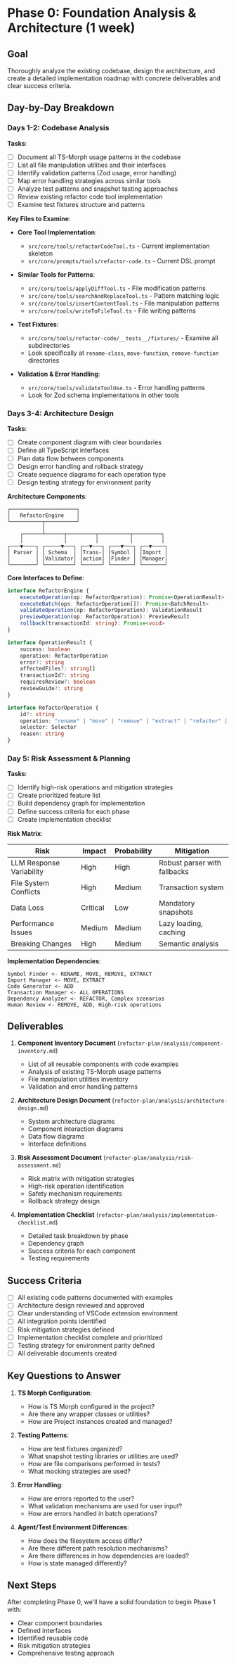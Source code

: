 # Phase 0: Foundation Analysis & Architecture (1 week)

## Goal

Thoroughly analyze the existing codebase, design the architecture, and create a detailed implementation roadmap with concrete deliverables and clear success criteria.

## Day-by-Day Breakdown

### Days 1-2: Codebase Analysis

**Tasks**:

- [ ] Document all TS-Morph usage patterns in the codebase
- [ ] List all file manipulation utilities and their interfaces
- [ ] Identify validation patterns (Zod usage, error handling)
- [ ] Map error handling strategies across similar tools
- [ ] Analyze test patterns and snapshot testing approaches
- [ ] Review existing refactor code tool implementation
- [ ] Examine test fixtures structure and patterns

**Key Files to Examine**:

- **Core Tool Implementation**:

    - `src/core/tools/refactorCodeTool.ts` - Current implementation skeleton
    - `src/core/prompts/tools/refactor-code.ts` - Current DSL prompt

- **Similar Tools for Patterns**:

    - `src/core/tools/applyDiffTool.ts` - File modification patterns
    - `src/core/tools/searchAndReplaceTool.ts` - Pattern matching logic
    - `src/core/tools/insertContentTool.ts` - File manipulation patterns
    - `src/core/tools/writeToFileTool.ts` - File writing patterns

- **Test Fixtures**:

    - `src/core/tools/refactor-code/__tests__/fixtures/` - Examine all subdirectories
    - Look specifically at `rename-class`, `move-function`, `remove-function` directories

- **Validation & Error Handling**:
    - `src/core/tools/validateToolUse.ts` - Error handling patterns
    - Look for Zod schema implementations in other tools

### Days 3-4: Architecture Design

**Tasks**:

- [ ] Create component diagram with clear boundaries
- [ ] Define all TypeScript interfaces
- [ ] Plan data flow between components
- [ ] Design error handling and rollback strategy
- [ ] Create sequence diagrams for each operation type
- [ ] Design testing strategy for environment parity

**Architecture Components**:

```
┌─────────────────────┐
│   RefactorEngine    │
└──────────┬──────────┘
           │
    ┌──────┴──────┬─────────┬──────────┬─────────┐
    │             │         │          │         │
┌───▼────┐ ┌─────▼───┐ ┌──▼───┐ ┌───▼───┐ ┌──▼────┐
│ Parser │ │ Schema  │ │Trans-│ │Symbol │ │Import │
│        │ │Validator│ │action│ │Finder │ │Manager│
└────────┘ └─────────┘ └──────┘ └───────┘ └───────┘
```

**Core Interfaces to Define**:

```typescript
interface RefactorEngine {
	executeOperation(op: RefactorOperation): Promise<OperationResult>
	executeBatch(ops: RefactorOperation[]): Promise<BatchResult>
	validateOperation(op: RefactorOperation): ValidationResult
	previewOperation(op: RefactorOperation): PreviewResult
	rollback(transactionId: string): Promise<void>
}

interface OperationResult {
	success: boolean
	operation: RefactorOperation
	error?: string
	affectedFiles?: string[]
	transactionId?: string
	requiresReview?: boolean
	reviewGuide?: string
}

interface RefactorOperation {
	id?: string
	operation: "rename" | "move" | "remove" | "extract" | "refactor" | "add" | "inline" | "optimize_imports"
	selector: Selector
	reason: string
}
```

### Day 5: Risk Assessment & Planning

**Tasks**:

- [ ] Identify high-risk operations and mitigation strategies
- [ ] Create prioritized feature list
- [ ] Build dependency graph for implementation
- [ ] Define success criteria for each phase
- [ ] Create implementation checklist

**Risk Matrix**:

| Risk                     | Impact   | Probability | Mitigation                   |
| ------------------------ | -------- | ----------- | ---------------------------- |
| LLM Response Variability | High     | High        | Robust parser with fallbacks |
| File System Conflicts    | High     | Medium      | Transaction system           |
| Data Loss                | Critical | Low         | Mandatory snapshots          |
| Performance Issues       | Medium   | Medium      | Lazy loading, caching        |
| Breaking Changes         | High     | Medium      | Semantic analysis            |

**Implementation Dependencies**:

```
Symbol Finder <- RENAME, MOVE, REMOVE, EXTRACT
Import Manager <- MOVE, EXTRACT
Code Generator <- ADD
Transaction Manager <- ALL OPERATIONS
Dependency Analyzer <- REFACTOR, Complex scenarios
Human Review <- REMOVE, ADD, High-risk operations
```

## Deliverables

1. **Component Inventory Document** (`refactor-plan/analysis/component-inventory.md`)

    - List of all reusable components with code examples
    - Analysis of existing TS-Morph usage patterns
    - File manipulation utilities inventory
    - Validation and error handling patterns

2. **Architecture Design Document** (`refactor-plan/analysis/architecture-design.md`)

    - System architecture diagrams
    - Component interaction diagrams
    - Data flow diagrams
    - Interface definitions

3. **Risk Assessment Document** (`refactor-plan/analysis/risk-assessment.md`)

    - Risk matrix with mitigation strategies
    - High-risk operation identification
    - Safety mechanism requirements
    - Rollback strategy design

4. **Implementation Checklist** (`refactor-plan/analysis/implementation-checklist.md`)
    - Detailed task breakdown by phase
    - Dependency graph
    - Success criteria for each component
    - Testing requirements

## Success Criteria

- [ ] All existing code patterns documented with examples
- [ ] Architecture design reviewed and approved
- [ ] Clear understanding of VSCode extension environment
- [ ] All integration points identified
- [ ] Risk mitigation strategies defined
- [ ] Implementation checklist complete and prioritized
- [ ] Testing strategy for environment parity defined
- [ ] All deliverable documents created

## Key Questions to Answer

1. **TS Morph Configuration**:

    - How is TS Morph configured in the project?
    - Are there any wrapper classes or utilities?
    - How are Project instances created and managed?

2. **Testing Patterns**:

    - How are test fixtures organized?
    - What snapshot testing libraries or utilities are used?
    - How are file comparisons performed in tests?
    - What mocking strategies are used?

3. **Error Handling**:

    - How are errors reported to the user?
    - What validation mechanisms are used for user input?
    - How are errors handled in batch operations?

4. **Agent/Test Environment Differences**:
    - How does the filesystem access differ?
    - Are there different path resolution mechanisms?
    - Are there differences in how dependencies are loaded?
    - How is state managed differently?

## Next Steps

After completing Phase 0, we'll have a solid foundation to begin Phase 1 with:

- Clear component boundaries
- Defined interfaces
- Identified reusable code
- Risk mitigation strategies
- Comprehensive testing approach
